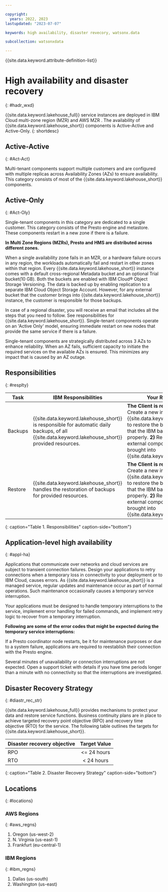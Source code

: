 ```yaml
---

copyright:
  years: 2022, 2023
lastupdated: "2023-07-07"

keywords: high availability, disaster revecory, watsonx.data

subcollection: watsonxdata

---
```


<!--{:javascript: #javascript .ph data-hd-programlang='javascript'}
{:java: #java .ph data-hd-programlang='java'}
{:ruby: #ruby .ph data-hd-programlang='ruby'}
{:php: #php .ph data-hd-programlang='php'}
{:python: #python .ph data-hd-programlang='python'}
{:external: target="_blank" .external}
{:shortdesc: .shortdesc}
{:codeblock: .codeblock}
{:screen: .screen}
{:tip: .tip}
{:important: .important}
{:note: .note}
{:deprecated: .deprecated}
{:pre: .pre}
{:video: .video} -->

{{site.data.keyword.attribute-definition-list}}


# High availability and disaster recovery
{: #hadr_wxd}

{{site.data.keyword.lakehouse_full}} service instances are deployed in IBM Cloud multi-zone region (MZR) and AWS MZR . The availability of {{site.data.keyword.lakehouse_short}} components is Active-Active and Active-Only.
{: shortdesc}

## Active-Active
{: #Act-Act}

Multi-tenant components support multiple customers and are configured with multiple replicas across Availability Zones (AZs) to ensure availability. This category consists of most of the {{site.data.keyword.lakehouse_short}} components.

## Active-Only
{: #Act-Oly}

Single-tenant components in this category are dedicated to a single customer. This category consists of the Presto engine and metastore. These components restart in a new zone if there is a failure.

**In Multi Zone Regions (MZRs), Presto and HMS are distributed across different zones.**

When a single availability zone fails in an MZR, or a hardware failure occurs in any region, the workloads automatically fail and restart in other zones within that region. Every {{site.data.keyword.lakehouse_short}} instance comes with a default cross-regional Metadata bucket and an optional Trial bucket(10 GB). Both the buckets are enabled with IBM Cloud® Object Storage Versioning. The data is backed up by enabling replication to a separate IBM Cloud Object Storage Account. However, for any external bucket that the customer brings into {{site.data.keyword.lakehouse_short}} instance, the customer is responsible for those backups.

In case of a regional disaster, you will receive an email that includes all the steps that you need to follow. See responsibilities for {{site.data.keyword.lakehouse_short}}.
Single-tenant components operate on an 'Active Only' model, ensuring immediate restart on new nodes that provide the same service if there is a failure.

Single-tenant components are strategically distributed across 3 AZs to enhance reliability. When an AZ fails, sufficient capacity to initiate the required services on the available AZs is ensured. This minimizes any impact that is caused by an AZ outage.


## Responsibilities
{: #resplty}

| Task  |IBM Responsibilities |Your Responsibilities|
|---|---|---|
| Backups |{{site.data.keyword.lakehouse_short}} is responsible for automatic daily backups, of all {{site.data.keyword.lakehouse_short}} provided resources. |**The Client is responsible for:** **1)** Create a new instance of IBM {{site.data.keyword.lakehouse_short}} to restore the backups and validate that the IBM backups that are restored properly. **2)** Restore backups of external components that they brought into {{site.data.keyword.lakehouse_short}}.
|  Restore |{{site.data.keyword.lakehouse_short}} handles the restoration of backups for provided resources.   |**The Client is responsible for:** **1)** Create a new instance of {{site.data.keyword.lakehouse_short}} to restore the backups and validate that the IBM backups that are restored properly. **2)** Restore backups of external components that they brought into {{site.data.keyword.lakehouse_short}}.|
{: caption="Table 1. Responsibilities" caption-side="bottom"}

## Application-level high availability
{: #appl-ha}

Applications that communicate over networks and cloud services are subject to transient connection failures. Design your applications to retry connections when a temporary loss in connectivity to your deployment or to IBM Cloud, causes errors. As {{site.data.keyword.lakehouse_short}} is a managed service, regular updates and maintenance occur as part of normal operations. Such maintenance occasionally causes a temporary service interruption.

Your applications must be designed to handle temporary interruptions to the service, implement error handling for failed commands, and implement retry logic to recover from a temporary interruption.

**Following are some of the error codes that might be expected during the temporary service interruptions:**

If a Presto coordinator node restarts, be it for maintenance purposes or due to a system failure, applications are required to reestablish their connection with the Presto engine.

Several minutes of unavailability or connection interruptions are not expected. Open a support ticket with details if you have time periods longer than a minute with no connectivity so that the interruptions are investigated.

## Disaster Recovery Strategy
{: #diastr_rec_str}

{{site.data.keyword.lakehouse_full}} provides mechanisms to protect your data and restore service functions. Business continuity plans are in place to achieve targeted recovery point objective (RPO) and recovery time objective (RTO) for the service. The following table outlines the targets for {{site.data.keyword.lakehouse_short}}.

| Disaster recovery objective   | Target Value |
|-------------------------------|:------------:|
| RPO                           |  <= 24 hours |
| RTO                           |  < 24 hours  |
{: caption="Table 2. Disaster Recovery Strategy" caption-side="bottom"}

## Locations
{: #locations}

### AWS Regions
{: #aws_regns}

1. Oregon (us-west-2)
2. N. Virginia (us-east-1)
3. Frankfurt (eu-central-1)

### IBM Regions
{: #ibm_regns}

1. Dallas (us-south)
2. Washington (us-east)
